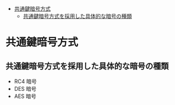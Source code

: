 <!-- TOC START min:1 max:3 link:true asterisk:false update:true -->
- [共通鍵暗号方式](#共通鍵暗号方式)
  - [共通鍵暗号方式を採用した具体的な暗号の種類](#共通鍵暗号方式を採用した具体的な暗号の種類)
<!-- TOC END -->


# 共通鍵暗号方式

## 共通鍵暗号方式を採用した具体的な暗号の種類

- RC4 暗号
- DES 暗号
- AES 暗号
